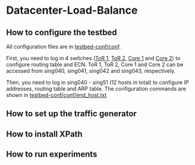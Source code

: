# Datacenter-Load-Balance

## How to configure the testbed
All configuration files are in [testbed-conf/conf](https://github.com/baiwei0427/Datacenter-Load-Balance/tree/master/testbed-conf/conf). 

First, you need to log in 4 switches ([ToR 1](https://github.com/baiwei0427/Datacenter-Load-Balance/blob/master/testbed-conf/conf/tor1.txt), [ToR 2](https://github.com/baiwei0427/Datacenter-Load-Balance/blob/master/testbed-conf/conf/tor2.txt), [Core 1](https://github.com/baiwei0427/Datacenter-Load-Balance/blob/master/testbed-conf/conf/core1.txt) and [Core 2](https://github.com/baiwei0427/Datacenter-Load-Balance/blob/master/testbed-conf/conf/core2.txt)) to configure routing table and ECN. ToR 1, ToR 2, Core 1 and Core 2 can be accessed from sing040, sing041, sing042 and sing043, respectively. 


Then, you need to log in sing040 - sing51 (12 hosts in total) to configure IP addresses, routing table and ARP table. The configuration commands are shown in [testbed-conf/conf/end_host.txt](https://github.com/baiwei0427/Datacenter-Load-Balance/blob/master/testbed-conf/conf/end_host.txt) 


## How to set up the traffic generator


## How to install XPath 

## How to run experiments
